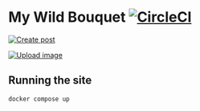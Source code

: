 # My Wild Bouquet [![CircleCI](https://circleci.com/gh/keyvanakbary/mywildbouquet.com.svg?style=svg)](https://circleci.com/gh/keyvanakbary/mywildbouquet.com)

[![Create post](https://img.shields.io/badge/%E2%9C%9A-create%20post-green.svg?style=for-the-badge)](https://github.com/keyvanakbary/mywildbouquet.com/new/master/src/_posts/new?filename=2017-12-01-mi-articulo.md&value=---%0Alayout:%20post%0Atitle:%20Mi%20Articulo%0Aimage:%20%2Fassets%2Fimages%2Fposts%2Fcuidar-ramo.jpg%20%0Adescription:%20%0Atags:%0A%20%20-%20Flores%0A---%0A%0AMi%20contenido.)

[![Upload image](https://img.shields.io/badge/%E2%96%B2-upload%20image-blue.svg?style=for-the-badge)](https://github.com/keyvanakbary/mywildbouquet.com/upload/master/src/assets/images/posts)


## Running the site

    docker compose up